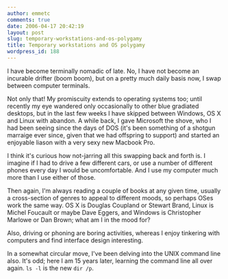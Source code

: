 ```yaml
---
author: emmetc
comments: true
date: 2006-04-17 20:42:19
layout: post
slug: temporary-workstations-and-os-polygamy
title: Temporary workstations and OS polygamy
wordpress_id: 188
---
```


I have become terminally nomadic of late. No, I have not become an incurable drifter (boom boom), but on a pretty much daily basis now, I swap between computer terminals.

Not only that! My promiscuity extends to operating systems too; until recently my eye wandered only occasionally to other blue gradiated desktops, but in the last few weeks I have skipped between Windows, OS X and Linux with abandon. A while back, I gave Microsoft the shove, who I had been seeing since the days of DOS (it's been something of a shotgun marraige ever since, given that we had offspring to support) and started an enjoyable liason with a very sexy new Macbook Pro.

I think it's curious how not-jarring all this swapping back and forth is. I imagine if I had to drive a few different cars, or use a number of different phones every day I would be uncomfortable. And I use my computer much more than I use either of those.

Then again, I'm always reading a couple of books at any given time, usually a cross-section of genres to appeal to different moods, so perhaps OSes work the same way. OS X is Douglas Coupland or Stewart Brand, Linux is Michel Foucault or maybe Dave Eggers, and Windows is Christopher Marlowe or Dan Brown; what am I in the mood for? 

Also, driving or phoning are boring activities, whereas I enjoy tinkering with computers and find interface design interesting.

In a somewhat circular move, I've been delving into the UNIX command line also. It's odd; here I am 15 years later, learning the command line all over again. `ls -l` is the new `dir /p`.
